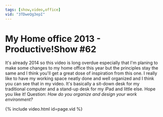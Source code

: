 ```yaml
---
tags: [show,video,office]
vid: "3TDweQg3epI"
---
```


# My Home office 2013 - Productive!Show #62

It's already 2014 so this video is long overdue especially that I'm planing to make some changes to my home office this year but the principles stay the same and I think you'll get a great dose of inspiration from this one. I really like to have my working space neatly done and well organized and I think you can see that in my video. It's basically a sit-down desk for my traditional computer and a stand-up desk for my iPad and little else. Hope you like it! Question: *How do you organize and design your work environment?*

<!--More-->

{% include video.html id=page.vid %}


[n]: https://michael.gratis/nozbe